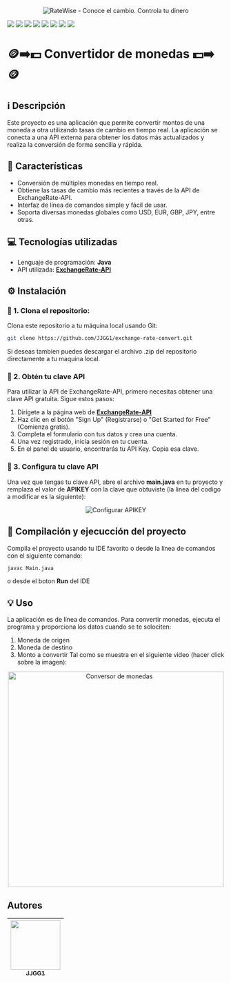 <p align="center">
  <img src="https://github.com/user-attachments/assets/cafabc87-8d38-4df5-bc07-513fdbd3d5fb" alt="RateWise - Conoce el cambio. Controla tu dinero">
</p>

<p>
  <img src="https://img.shields.io/badge/VERSIÓN-1.0.0-blue"/>
  <img src="https://img.shields.io/badge/LENGUAJE-Java-blue"/>
  <img src="https://img.shields.io/badge/INTERFAZ-Línea%20de%20comandos-lightgrey"/>
  <img src="https://img.shields.io/badge/PLATAFORMA-Multiplataforma-9cf"/>
  <img src="https://img.shields.io/badge/API-ExchangeRate--API-orange"/>
  <img src="https://img.shields.io/badge/ESTADO-CONCLUIDO-brightgreen"/>
  <img src="https://img.shields.io/badge/ÚLTIMA%20ACTUALIZACIÓN-MAYO%202025-orange"/>
  <img src="https://img.shields.io/badge/ACCESO%20OFFLINE-SÍ-brightgreen"/>
</p>


# 🪙➡️💵 Convertidor de monedas 💵➡️🪙

## ℹ️ Descripción
Este proyecto es una aplicación que permite convertir montos de una moneda a otra 
utilizando tasas de cambio en tiempo real. La aplicación se conecta a una API externa 
para obtener los datos más actualizados y realiza la conversión de forma sencilla y rápida.


## 🔨 Características
- Conversión de múltiples monedas en tiempo real.
- Obtiene las tasas de cambio más recientes a través de la API de ExchangeRate-API.
- Interfaz de línea de comandos simple y fácil de usar.
- Soporta diversas monedas globales como USD, EUR, GBP, JPY, entre otras.

## 💻 Tecnologías utilizadas 
- Lenguaje de programación: **Java**
- API utilizada: **[ExchangeRate-API](https://www.exchangerate-api.com/)**

## ⚙️ Instalación

### 📂 1. Clona el repositorio:
Clona este repositorio a tu máquina local usando Git:

```bash
git clone https://github.com/JJGG1/exchange-rate-convert.git
```
Si deseas tambien puedes descargar el archivo .zip del repositorio directamente a tu maquina local.

### 🔑 2. Obtén tu clave API 
Para utilizar la API de ExchangeRate-API, primero necesitas obtener una clave API gratuita.
Sigue estos pasos:
1. Dirígete a la página web de **[ExchangeRate-API](https://www.exchangerate-api.com/)**
2. Haz clic en el botón "Sign Up" (Registrarse) o "Get Started for Free" (Comienza gratis).
3. Completa el formulario con tus datos y crea una cuenta.
4. Una vez registrado, inicia sesión en tu cuenta.
5. En el panel de usuario, encontrarás tu API Key. Copia esa clave.

### 🔑 3. Configura tu clave API 
Una vez que tengas tu clave API, abre el archivo **main.java** en tu proyecto y remplaza el valor de **APIKEY** con la clave que obtuviste 
(la linea del codigo a modificar es la siguiente):

<p align="center">
  <img src="https://github.com/user-attachments/assets/0d9dd9ce-c347-4199-8796-530d2809732e" alt="Configurar APIKEY">
</p>



## 🚀 Compilación y ejecucción del proyecto 
Compila el proyecto usando tu IDE favorito o desde la línea de comandos con el siguiente comando:
```bash
javac Main.java
```
o desde el boton **Run** del IDE

## 💡 Uso 
La aplicación es de línea de comandos. Para convertir monedas, ejecuta el programa y proporciona los datos cuando se te solociten:
1. Moneda de origen
2. Moneda de destino
3. Monto a convertir
Tal como se muestra en el siguiente video (hacer click sobre la imagen):
<p align="center">
  <a href="https://youtu.be/eiaZL-l4EEI" target="_blank">
    <img src="https://github.com/user-attachments/assets/3b6ac41b-8828-4802-8f4f-b480d2819778" alt="Conversor de monedas" width="500"/>
  </a>
</p>

## Autores
|  [<img src="https://avatars.githubusercontent.com/u/127985134?s=96&v=4" width=115><br><sub>JJGG1</sub>](https://github.com/JJGG1) |
| :---: | 
